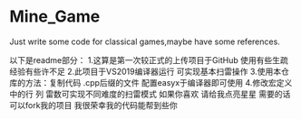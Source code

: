 # Mine_Game
Just write some code for classical games,maybe have some references.

以下是readme部分：
1.这算是第一次较正式的上传项目于GitHub 使用有些生疏 经验有些许不足
2.此项目于VS2019编译器运行 可实现基本扫雷操作
3.使用本仓库的方法：复制代码 .cpp后缀的文件 配置easyx于编译器即可使用
4.修改宏定义中的行 列 雷数可实现不同难度的扫雷模式
如果你喜欢 请给我点亮星星 需要的话 可以fork我的项目 我很荣幸我的代码能帮到些你
